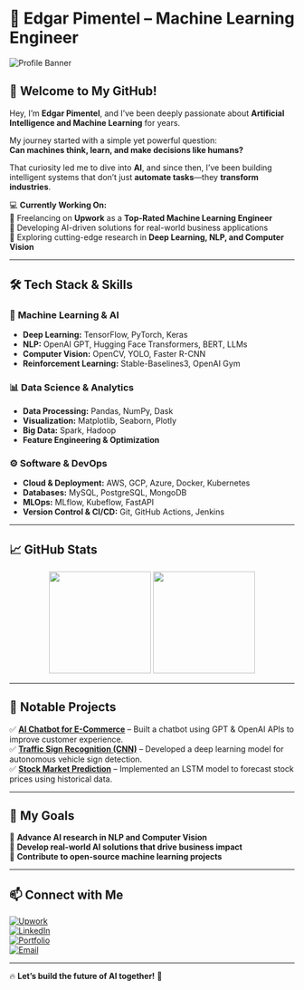 # 🤖 Edgar Pimentel – Machine Learning Engineer  

![Profile Banner](https://source.unsplash.com/1600x400/?ai,machinelearning)  

## 👋 Welcome to My GitHub!  

Hey, I’m **Edgar Pimentel**, and I’ve been deeply passionate about **Artificial Intelligence and Machine Learning** for years.  

My journey started with a simple yet powerful question:  
**Can machines think, learn, and make decisions like humans?**  

That curiosity led me to dive into **AI**, and since then, I’ve been building intelligent systems that don’t just **automate tasks**—they **transform industries**.  

💻 **Currently Working On:**  
🔹 Freelancing on **Upwork** as a **Top-Rated Machine Learning Engineer**  
🔹 Developing AI-driven solutions for real-world business applications  
🔹 Exploring cutting-edge research in **Deep Learning, NLP, and Computer Vision**  

---

## 🛠️ Tech Stack & Skills  

### 🤖 **Machine Learning & AI**  
- **Deep Learning:** TensorFlow, PyTorch, Keras  
- **NLP:** OpenAI GPT, Hugging Face Transformers, BERT, LLMs  
- **Computer Vision:** OpenCV, YOLO, Faster R-CNN  
- **Reinforcement Learning:** Stable-Baselines3, OpenAI Gym  

### 📊 **Data Science & Analytics**  
- **Data Processing:** Pandas, NumPy, Dask  
- **Visualization:** Matplotlib, Seaborn, Plotly  
- **Big Data:** Spark, Hadoop  
- **Feature Engineering & Optimization**  

### ⚙️ **Software & DevOps**  
- **Cloud & Deployment:** AWS, GCP, Azure, Docker, Kubernetes  
- **Databases:** MySQL, PostgreSQL, MongoDB  
- **MLOps:** MLflow, Kubeflow, FastAPI  
- **Version Control & CI/CD:** Git, GitHub Actions, Jenkins  

---

## 📈 GitHub Stats  

<p align="center">
  <img src="https://github-readme-stats.vercel.app/api?username=YourGitHubUsername&show_icons=true&theme=tokyonight" height="180px"/>
  <img src="https://github-readme-stats.vercel.app/api/top-langs/?username=YourGitHubUsername&layout=compact&theme=tokyonight" height="180px"/>
</p>  

---

## 🚀 Notable Projects  

✅ **[AI Chatbot for E-Commerce](https://github.com/yourusername/project1)** – Built a chatbot using GPT & OpenAI APIs to improve customer experience.  
✅ **[Traffic Sign Recognition (CNN)](https://github.com/yourusername/project2)** – Developed a deep learning model for autonomous vehicle sign detection.  
✅ **[Stock Market Prediction](https://github.com/yourusername/project3)** – Implemented an LSTM model to forecast stock prices using historical data.  

---

## 🎯 My Goals  
🔹 **Advance AI research in NLP and Computer Vision**  
🔹 **Develop real-world AI solutions that drive business impact**  
🔹 **Contribute to open-source machine learning projects**  

---

## 📫 Connect with Me  

[![Upwork](https://img.shields.io/badge/Upwork-Profile-brightgreen?style=flat&logo=upwork)](https://www.upwork.com/freelancers/~yourprofile)  
[![LinkedIn](https://img.shields.io/badge/LinkedIn-Profile-blue?style=flat&logo=linkedin)](https://linkedin.com/in/yourname)  
[![Portfolio](https://img.shields.io/badge/Portfolio-Website-orange?style=flat&logo=googlechrome)](https://yourportfolio.com)  
[![Email](https://img.shields.io/badge/Email-Contact-red?style=flat&logo=gmail)](mailto:your.email@example.com)  

---

🔥 **Let’s build the future of AI together!** 🚀  

